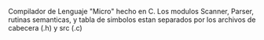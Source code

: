 Compilador de Lenguaje "Micro" hecho en C.
Los modulos Scanner, Parser, rutinas semanticas, y tabla de simbolos estan separados por los archivos de cabecera (.h) y src (.c)
